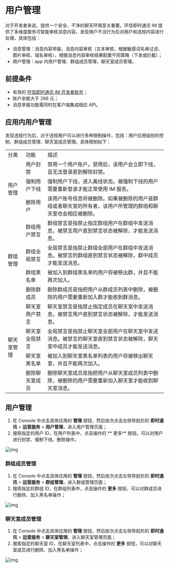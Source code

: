 # 用户管理

对于开发者来说，提供一个安全、干净的聊天环境至关重要。环信即时通讯 IM 提供了多维度服务可智能审核消息内容，发现用户不当行为后对用户和违规内容进行处理，具体包括：

- 消息管理：消息内容举报，消息内容审核（文本审核，根据敏感词名单过滤、图片审核、域名审核），根据消息内容审核结果配置不同策略（下发或拦截）；
- 用户管理：app 内用户管理、群组成员管理、聊天室成员管理。

## 前提条件

- 有效的 [环信即时通讯 IM 开发者账号](https://console.easemob.com/index)；
- 账户余额大于 288 元；
- 消息举报功能需同时在客户端集成相应 API。

## 应用内用户管理

发现违规行为后，对于违规用户可以进行多种限制操作，包括：用户应用级别的控制、群组成员管理、聊天室成员管理。具体限制如下：

<table>
   <tr>
      <td>分类</td>
      <td>功能</td>
      <td>描述</td>
   </tr>
   <tr>
      <td rowspan="3">用户管理</td>
      <td>用户封禁</td>
      <td>禁用一个用户账户。禁用后，该用户会立即下线，且无法登录直到解除封禁。</td>
      <tr>
         <td>强制用户下线</td>
         <td>强制用户下线，进入离线状态。被强制下线的用户需要重新登录才能正常使用 IM 服务。</td>
      </tr>
      <tr>
         <td>删除用户</td>
         <td>该用户账号信息将被删除。如果被删除的用户是群组或者聊天室的所有者，该用户所管理的群组和聊天室也会相应被删除。</td>
      </tr>
    </tr>
    <tr>
      <td rowspan="4">群组管理</td>
      <td>群组用户禁言</td>
      <td>群组禁言是指禁止指定群组用户在群组中发送消息。被禁言用户直到禁言状态被解除，才能发送消息。</td>
      <tr>
         <td>群组全局禁言</td>
         <td>全局禁言是指禁止群组全部用户在群组中发送消息。被禁言的群组直到禁言状态被解除，群中成员才能发送消息。</td>
      </tr>
      <tr>
         <td>群组黑名单</td>
         <td>被加入到群组黑名单的用户将被移出群，并且不能再次加入。</td>
      </tr>
      <tr>
         <td>删除群成员</td>
         <td>删除群成员是指把用户从群成员列表中删除，被删除的用户需要重新加入群才能收到群消息。</td>
      </tr>
   </tr>
    <tr>
      <td rowspan="4">聊天室管理</td>
      <td>聊天室用户禁言</td>
      <td>聊天室禁言是指禁止指定成员在聊天室中发送消息。被禁言用户直到禁言状态被解除，才能发送消息。</td>
      <tr>
         <td>聊天室全局禁言</td>
         <td>全局禁言是指禁止聊天室全部用户在聊天室中发送消息。被禁言的聊天室直到禁言状态被解除，聊天室中成员才能发送消息。</td>
         </tr>
      <tr>
      <td>聊天室黑名单</td>
      <td>被加入到聊天室黑名单列表的用户将被移出聊天室，并且不能再次加入。</td>
      </tr>
      <tr>
         <td>删除聊天室成员</td>
         <td>删除聊天室成员是指把用户从聊天室成员列表中删除，被删除的用户需要重新加入聊天室才能收到聊天室消息。</td>
         </tr>
    </tr>
</table>

## 用户管理

1. 在 Console 中点击具体应用的 **管理** 按钮，然后依次点击左侧导航栏的 **即时通讯** > **运营服务** > **用户管理**，进入用户管理页面；
2. 搜索指定的用户 ID，在用户列表中，点击操作的 **
更多** 按钮，可以对用户进行封禁、强制下线、删除操作。

![img](/images/moderation/moderation_usermgmt_01.png)

### 群组成员管理

1. 在 Console 中点击具体应用的 **管理** 按钮，然后依次点击左侧导航栏的 **即时通讯** > **运营服务** > **群组管理**，进入群组管理页面；
2. 搜索指定的群组 ID，在群组列表中，点击操作的 **更多** 按钮，可以对群成员进行删除、加入黑名单操作；

![img](/images/moderation/moderation_usermgmt_02.png)

### 聊天室成员管理

1. 在 Console 中点击具体应用的 **管理** 按钮，然后依次点击左侧导航栏的 **即时通讯** > **运营服务** > **聊天室管理**，进入聊天室管理页面；
2. 搜索指定的聊天室 ID，在聊天室列表中，点击操作的 **更多** 按钮，可以对聊天室成员进行删除、加入黑名单操作；

![img](/images/moderation/moderation_usermgmt_03.png)